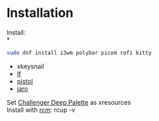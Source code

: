 # Installation

Install:  
*
``````bash
sudo dnf install i3wm polybar picom rofi kitty 
``````
* xkeysnail
* [lf](https://github.com/gokcehan/lf)
* [pistol](https://github.com/doronbehar/pistol)
* [jaro](https://github.com/isamert/jaro) 

Set [Challenger Deep Palette](https://github.com/challenger-deep-theme/xresources) as xresources  
Install with [rcm](https://github.com/thoughtbot/rcm): rcup -v
